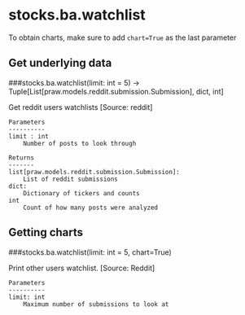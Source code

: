 # stocks.ba.watchlist

To obtain charts, make sure to add `chart=True` as the last parameter

## Get underlying data 
###stocks.ba.watchlist(limit: int = 5) -> Tuple[List[praw.models.reddit.submission.Submission], dict, int]

Get reddit users watchlists [Source: reddit]

    Parameters
    ----------
    limit : int
        Number of posts to look through

    Returns
    -------
    list[praw.models.reddit.submission.Submission]:
        List of reddit submissions
    dict:
        Dictionary of tickers and counts
    int
        Count of how many posts were analyzed

## Getting charts 
###stocks.ba.watchlist(limit: int = 5, chart=True)

Print other users watchlist. [Source: Reddit]

    Parameters
    ----------
    limit: int
        Maximum number of submissions to look at
